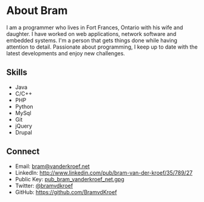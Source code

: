 # About Bram

I am a programmer who lives in Fort Frances, Ontario with his wife and
daughter. I have worked on web applications, network software and
embedded systems. I'm a person that gets things done while having
attention to detail. Passionate about programming, I keep up to date
with the latest developments and enjoy new challenges. 

## Skills
 - Java
 - C/C++
 - PHP
 - Python
 - MySql
 - Git
 - jQuery
 - Drupal
 
## Connect
 - Email: bram@vanderkroef.net
 - LinkedIn: http://www.linkedin.com/pub/bram-van-der-kroef/35/789/27
 - Public Key: [pub_bram_vanderkroef_net.gpg](/files/pub_bram_vanderkroef_net.gpg)
 - Twitter: [@bramvdkroef](http://twitter.com/bramvdkroef)
 - GitHub: https://github.com/BramvdKroef


